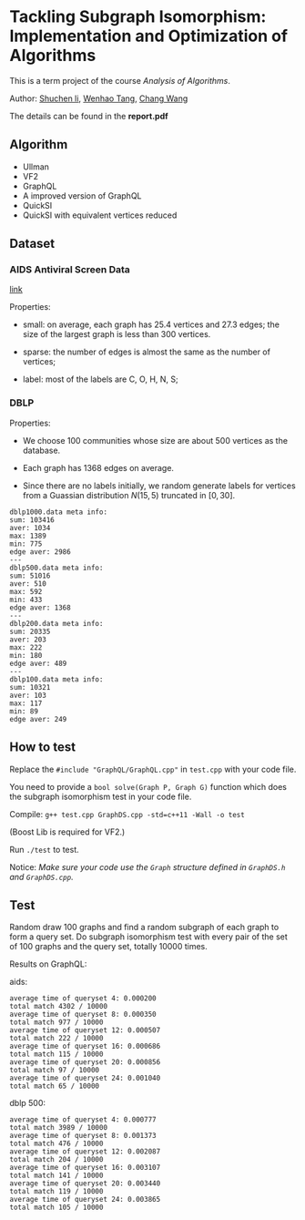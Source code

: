 # Tackling Subgraph Isomorphism: Implementation and Optimization of Algorithms

This is a term project of the course *Analysis of Algorithms*.

Author: [Shuchen li](https://github.com/lisc55), [Wenhao Tang](https://github.com/thwfhk), [Chang Wang](https://github.com/wangchang327) 

The details can be found in the **report.pdf**

## Algorithm

- Ullman
- VF2
- GraphQL 
- A improved version of GraphQL
- QuickSI
- QuickSI with equivalent vertices reduced


## Dataset

### AIDS Antiviral Screen Data

[link](https://wiki.nci.nih.gov/display/NCIDTPdata/AIDS+Antiviral+Screen+Data)

Properties:

- small: on average, each graph has 25.4 vertices and 27.3 edges; the size of the largest graph is less than 300 vertices.

- sparse: the number of edges is almost the same as the number of vertices;

- label: most of the labels are C, O, H, N, S;

### DBLP
Properties:

- We choose 100 communities whose size are about 500 vertices as the database. 

- Each graph has 1368 edges on average.

- Since there are no labels initially, we random generate labels for vertices from a Guassian distribution $N(15,5)$ truncated in $[0,30]$.


```
dblp1000.data meta info:
sum: 103416
aver: 1034
max: 1389
min: 775
edge aver: 2986
---
dblp500.data meta info:
sum: 51016
aver: 510
max: 592
min: 433
edge aver: 1368
---
dblp200.data meta info:
sum: 20335
aver: 203
max: 222
min: 180
edge aver: 489
---
dblp100.data meta info:
sum: 10321
aver: 103
max: 117
min: 89
edge aver: 249
```


## How to test

Replace the `#include "GraphQL/GraphQL.cpp"` in `test.cpp` with your code file.

You need to provide a `bool solve(Graph P, Graph G)` function which does the subgraph isomorphism test in your code file.

Compile: `g++ test.cpp GraphDS.cpp -std=c++11 -Wall -o test`

(Boost Lib is required for VF2.)

Run `./test` to test.

Notice: *Make sure your code use the `Graph` structure defined in `GraphDS.h` and `GraphDS.cpp`.*

## Test

Random draw 100 graphs and find a random subgraph of each graph to form a query set.
Do subgraph isomorphism test with every pair of the set of 100 graphs and the query set, totally 10000 times.

Results on GraphQL:

aids:
```
average time of queryset 4: 0.000200
total match 4302 / 10000
average time of queryset 8: 0.000350
total match 977 / 10000
average time of queryset 12: 0.000507
total match 222 / 10000
average time of queryset 16: 0.000686
total match 115 / 10000
average time of queryset 20: 0.000856
total match 97 / 10000
average time of queryset 24: 0.001040
total match 65 / 10000
```

dblp 500:
```
average time of queryset 4: 0.000777
total match 3989 / 10000
average time of queryset 8: 0.001373
total match 476 / 10000
average time of queryset 12: 0.002087
total match 204 / 10000
average time of queryset 16: 0.003107
total match 141 / 10000
average time of queryset 20: 0.003440
total match 119 / 10000
average time of queryset 24: 0.003865
total match 105 / 10000
```